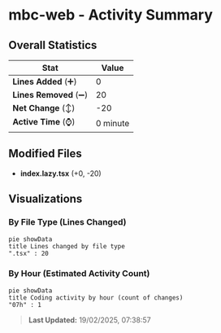 # mbc-web - Activity Summary 

## Overall Statistics

| Stat                   | Value                                                             |
| ---------------------- | ----------------------------------------------------------------- |
| **Lines Added** (➕)   | 0                                          |
| **Lines Removed** (➖) | 20                                        |
| **Net Change** (↕)    | -20                |
| **Active Time** (⌚)   | 0 minute |


## Modified Files
- **index.lazy.tsx** (+0, -20)

## Visualizations

### By File Type (Lines Changed)

```mermaid
pie showData
title Lines changed by file type
".tsx" : 20
```

### By Hour (Estimated Activity Count)

```mermaid
pie showData
title Coding activity by hour (count of changes)
"07h" : 1
```


> **Last Updated:** 19/02/2025, 07:38:57